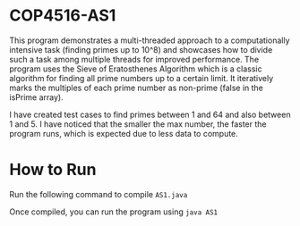 # COP4516-AS1

This program demonstrates a multi-threaded approach to a computationally intensive task (finding primes up to 10^8) and showcases how to divide such a task among multiple threads for improved performance. The program uses the Sieve of Eratosthenes Algorithm which is a classic algorithm for finding all prime numbers up to a certain limit. It iteratively marks the multiples of each prime number as non-prime (false in the isPrime array).

I have created test cases to find primes between 1 and 64 and also between 1 and 5. I have noticed that the smaller the max number, the faster the program runs, which is expected due to less data to compute.

# How to Run

Run the following command to compile `AS1.java`

Once compiled, you can run the program using `java AS1`
